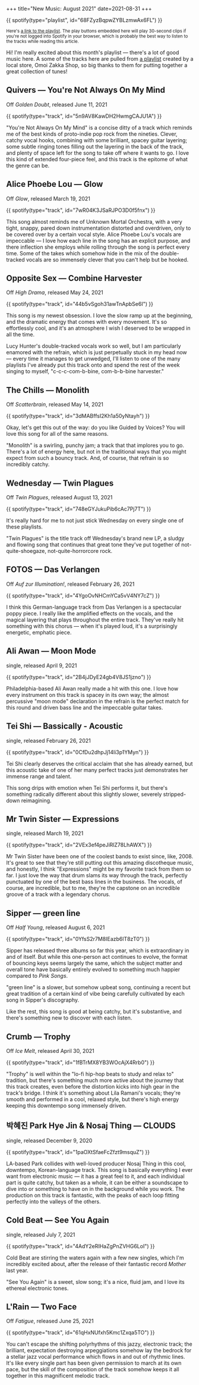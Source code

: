 +++
title="New Music:  August 2021"
date=2021-08-31
+++

{{ spotify(type="playlist", id="68FZyzBqpwZYBLzmwAx6FL") }}

<small>Here's <a href="https://open.spotify.com/playlist/68FZyzBqpwZYBLzmwAx6FL">a link to the playlist</a>. The play buttons embedded here will play 30-second clips if you're not logged into Spotify in your browser, which is probably the best way to listen to the tracks while reading this article.</small>

Hi!  I'm really excited about this month's playlist — there's a lot of good music here.  A some of the tracks here are pulled from [a playlist](https://open.spotify.com/playlist/4foi3OQ7WnWGOEdMYMqfor?si=f252cf3e399f478b) created by a local store, Omoi Zakka Shop, so big thanks to them for putting together a great collection of tunes!

## Quivers — You're Not Always On My Mind
Off _Golden Doubt_, released June 11, 2021

{{ spotify(type="track", id="5n9AV8KawDH2HwmgCAJU1A") }}

"You're Not Always On My Mind" is a concise ditty of a track which reminds me of the best kinds of proto-indie pop rock from the nineties.  Clever, catchy vocal hooks, combining with some brilliant, spacey guitar layering; some subtle ringing tones filling out the layering in the back of the track, and plenty of space left for the song to take off where it wants to go.  I love this kind of extended four-piece feel, and this track is the epitome of what the genre can be.

## Alice Phoebe Lou — Glow
Off _Glow_, released March 19, 2021

{{ spotify(type="track", id="7wR04K3JSaRJPO3D0f5fnx") }}

This song almost reminds me of Unknown Mortal Orchestra, with a very tight, snappy, pared down instrumentation distorted and overdriven, only to be covered over by a certain vocal style.  Alice Phoebe Lou's vocals are impeccable — I love how each line in the song has an explicit purpose, and there inflection she employs while rolling through the song is perfect every time.  Some of the takes which somehow hide in the mix of the double-tracked vocals are so immensely clever that you can't help but be hooked.

## Opposite Sex — Combine Harvester
Off _High Drama_, released May 24, 2021

{{ spotify(type="track", id="44b5vSgoh31awTnApbSe6I") }}

This song is my newest obsession.  I love the slow ramp up at the beginning, and the dramatic energy that comes with every movement.  It's so effortlessly cool, and it's an atmosphere I wish I deserved to be wrapped in all the time.

Lucy Hunter's double-tracked vocals work so well, but I am particularly enamored with the refrain, which is just perpetually stuck in my head now — every time it manages to get unwedged, I'll listen to one of the many playlists I've already put this track onto and spend the rest of the week singing to myself, "c-c-c-com-b-bine, com-b-b-bine harvester."

## The Chills — Monolith
Off _Scatterbrain_, released May 14, 2021

{{ spotify(type="track", id="3dMABffsI2Kh1a50yNtayh") }}

Okay, let's get this out of the way:  do you like Guided by Voices?  You will love this song for all of the same reasons.

"Monolith" is a swirling, punchy jam; a track that that implores you to go.  There's a lot of energy here, but not in the traditional ways that you might expect from such a bouncy track.  And, of course, that refrain is so incredibly catchy.

## Wednesday — Twin Plagues
Off _Twin Plagues_, released August 13, 2021

{{ spotify(type="track", id="748eGYJukuPib6cAc7Pj7T") }}

It's really hard for me to not just stick Wednesday on every single one of these playlists.

"Twin Plagues" is the title track off Wednesday's brand new LP, a sludgy and flowing song that continues that great tone they've put together of not-quite-shoegaze, not-quite-horrorcore rock.

## FOTOS — Das Verlangen
Off _Auf zur Illumination!_, released February 26, 2021

{{ spotify(type="track", id="4YgoOvNHCmYCa5vV4NY7cZ") }}

I think this German-language track from Das Verlangen is a spectacular poppy piece.  I really like the amplified effects on the vocals, and the magical layering that plays throughout the entire track.  They've really hit something with this chorus — when it's played loud, it's a surprisingly energetic, emphatic piece.

## Ali Awan — Moon Mode
single, released April 9, 2021

{{ spotify(type="track", id="2B4jJDyE24gb4V8JS1jzno") }}

Philadelphia-based Ali Awan really made a hit with this one.  I love how every instrument on this track is spacey in its own way; the almost percussive "moon mode" declaration in the refrain is the perfect match for this round and driven bass line and the impeccable guitar takes.

## Tei Shi — Bassically - Acoustic
single, released February 26, 2021

{{ spotify(type="track", id="0CfDu2dhpJj14li3p1YMyn") }}

Tei Shi clearly deserves the critical acclaim that she has already earned, but this acoustic take of one of her many perfect tracks just demonstrates her immense range and talent.

This song drips with emotion when Tei Shi performs it, but there's something radically different about this slightly slower, severely stripped-down reimagining.

## Mr Twin Sister — Expressions
single, released March 19, 2021

{{ spotify(type="track", id="2VEx3ef4peJiRlZ78LhAWX") }}

Mr Twin Sister have been one of the coolest bands to exist since, like, 2008.  It's great to see that they're still putting out this amazing discotheque music, and honestly, I think "Expressions" might be my favorite track from them so far.  I just love the way that drum slams its way through the track, perfectly punctuated by one of the best bass lines in the business.  The vocals, of course, are incredible, but to me, they're the capstone on an incredible groove of a track with a legendary chorus.

## Sipper — green line
Off _Half Young_, released August 6, 2021

{{ spotify(type="track", id="0YfsS2r7M8IEazb6lT8zT0") }}

Sipper has released three albums so far this year, which is extraordinary in and of itself.  But while this one-person act continues to evolve, the format of bouncing keys seems largely the same, which the subject matter and overall tone have basically entirely evolved to something much happier compared to _Pink Songs_.

"green line" is a slower, but somehow upbeat song, continuing a recent but great tradition of a certain kind of vibe being carefully cultivated by each song in Sipper's discography.

Like the rest, this song is good at being catchy, but it's substantive, and there's something new to discover with each listen.

## Crumb — Trophy
Off _Ice Melt_, released April 30, 2021

{{ spotify(type="track", id="1fBTrMX8YB3WOcAjX4Rrb0") }}

"Trophy" is well within the "lo-fi hip-hop beats to study and relax to" tradition, but there's something much more active about the journey that this track creates, even before the distortion kicks into high gear in the track's bridge.  I think it's something about Lila Ramani's vocals; they're smooth and performed in a cool, relaxed style, but there's high energy keeping this downtempo song immensely driven.

## 박혜진 Park Hye Jin & Nosaj Thing — CLOUDS
single, released December 9, 2020

{{ spotify(type="track", id="1paOXtSfaeFcZfzt9msquZ") }}

LA-based Park collides with well-loved producer Nosaj Thing in this cool, downtempo, Korean-language track.  This song is basically everything I ever want from electronic music — it has a great feel to it, and each individual part is quite catchy, but taken as a whole, it can be either a soundscape to dive into or something to have on in the background while you work.  The production on this track is fantastic, with the peaks of each loop fitting perfectly into the valleys of the others.

## Cold Beat — See You Again
single, released July 7, 2021

{{ spotify(type="track", id="4AdY2eRIHaZgPnZVHG6LoI") }}

Cold Beat are stirring the waters again with a few new singles, which I'm incredibly excited about, after the release of their fantastic record _Mother_ last year.

"See You Again" is a sweet, slow song; it's a nice, fluid jam, and I love its ethereal electronic tones.

## L'Rain — Two Face
Off _Fatigue_, released June 25, 2021

{{ spotify(type="track", id="61qHxNUfxh5Kmc1Zxqa5TO") }}

You can't escape the shifting polyrhythms of this jazzy, electronic track; the brilliant, expectation destroying arpeggiations somehow lay the bedrock for a stellar jazz vocal performance which flows in and out of rhythmic lines.  It's like every single part has been given permission to march at its own pace, but the skill of the composition of the track somehow keeps it all together in this magnificent melodic track.
